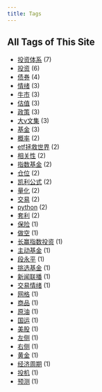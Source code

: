 ```yaml
---
title: Tags
---
```

## All Tags of This Site
* [投资体系](../tags/投资体系.md) (7)
* [投资](../tags/投资.md) (6)
* [债券](../tags/债券.md) (4)
* [情绪](../tags/情绪.md) (3)
* [牛市](../tags/牛市.md) (3)
* [估值](../tags/估值.md) (3)
* [政策](../tags/政策.md) (3)
* [大v文集](../tags/大v文集.md) (3)
* [基金](../tags/基金.md) (3)
* [概率](../tags/概率.md) (2)
* [etf拯救世界](../tags/etf拯救世界.md) (2)
* [相关性](../tags/相关性.md) (2)
* [指数基金](../tags/指数基金.md) (2)
* [仓位](../tags/仓位.md) (2)
* [凯利公式](../tags/凯利公式.md) (2)
* [量化](../tags/量化.md) (2)
* [交易](../tags/交易.md) (2)
* [python](../tags/python.md) (2)
* [套利](../tags/套利.md) (2)
* [保险](../tags/保险.md) (1)
* [做空](../tags/做空.md) (1)
* [长赢指数投资](../tags/长赢指数投资.md) (1)
* [主动基金](../tags/主动基金.md) (1)
* [段永平](../tags/段永平.md) (1)
* [挑选基金](../tags/挑选基金.md) (1)
* [新闻联播](../tags/新闻联播.md) (1)
* [交易情绪](../tags/交易情绪.md) (1)
* [网格](../tags/网格.md) (1)
* [商品](../tags/商品.md) (1)
* [原油](../tags/原油.md) (1)
* [国运](../tags/国运.md) (1)
* [美股](../tags/美股.md) (1)
* [左侧](../tags/左侧.md) (1)
* [右侧](../tags/右侧.md) (1)
* [黄金](../tags/黄金.md) (1)
* [经济周期](../tags/经济周期.md) (1)
* [投机](../tags/投机.md) (1)
* [预测](../tags/预测.md) (1)
